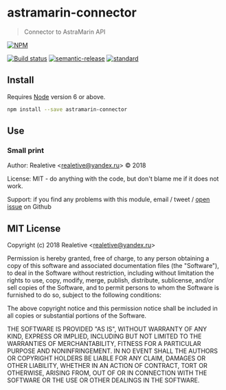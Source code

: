 # astramarin-connector

> Connector to AstraMarin API

[![NPM][npm-icon]][npm-url]

[![Build status][ci-image]][ci-url]
[![semantic-release][semantic-image]][semantic-url]
[![standard][standard-image]][standard-url]

## Install

Requires [Node](https://nodejs.org/en/) version 6 or above.

```sh
npm install --save astramarin-connector
```

## Use

### Small print

Author: Realetive &lt;realetive@yandex.ru&gt; &copy; 2018

License: MIT - do anything with the code, but don't blame me if it does not work.

Support: if you find any problems with this module, email / tweet /
[open issue](https://github.com/Nevatrip/astramarin-connector/issues) on Github

## MIT License

Copyright (c) 2018 Realetive &lt;realetive@yandex.ru&gt;

Permission is hereby granted, free of charge, to any person
obtaining a copy of this software and associated documentation
files (the "Software"), to deal in the Software without
restriction, including without limitation the rights to use,
copy, modify, merge, publish, distribute, sublicense, and/or sell
copies of the Software, and to permit persons to whom the
Software is furnished to do so, subject to the following
conditions:

The above copyright notice and this permission notice shall be
included in all copies or substantial portions of the Software.

THE SOFTWARE IS PROVIDED "AS IS", WITHOUT WARRANTY OF ANY KIND,
EXPRESS OR IMPLIED, INCLUDING BUT NOT LIMITED TO THE WARRANTIES
OF MERCHANTABILITY, FITNESS FOR A PARTICULAR PURPOSE AND
NONINFRINGEMENT. IN NO EVENT SHALL THE AUTHORS OR COPYRIGHT
HOLDERS BE LIABLE FOR ANY CLAIM, DAMAGES OR OTHER LIABILITY,
WHETHER IN AN ACTION OF CONTRACT, TORT OR OTHERWISE, ARISING
FROM, OUT OF OR IN CONNECTION WITH THE SOFTWARE OR THE USE OR
OTHER DEALINGS IN THE SOFTWARE.

[npm-icon]: https://nodei.co/npm/astramarin-connector.svg?downloads=true
[npm-url]: https://npmjs.org/package/astramarin-connector
[ci-image]: https://travis-ci.org/Nevatrip/astramarin-connector.svg?branch=master
[ci-url]: https://travis-ci.org/Nevatrip/astramarin-connector
[semantic-image]: https://img.shields.io/badge/%20%20%F0%9F%93%A6%F0%9F%9A%80-semantic--release-e10079.svg
[semantic-url]: https://github.com/semantic-release/semantic-release
[standard-image]: https://img.shields.io/badge/code%20style-standard-brightgreen.svg
[standard-url]: http://standardjs.com/
